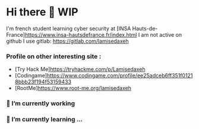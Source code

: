 # Hi there 👋 WIP
I'm french student learning cyber security at [INSA Hauts-de-France]<https://www.insa-hautsdefrance.fr/index.html>
I am not active on github I use gitlab: <https://gitlab.com/lamisedaxeh>

### Profile on other interesting site :
- [Try Hack Me]<https://tryhackme.com/p/Lamisedaxeh>
- [Codingame]<https://www.codingame.com/profile/ee25adceb6ff351f01218bbb23f194f53159433>
- [RootMe]<https://www.root-me.org/lamisedaxeh>

### 🔭 I’m currently working

### 🌱 I’m currently learning ...


<!--
Here are some ideas to get you started:
- 🔭 I’m currently working on ...
- 🌱 I’m currently learning ...
- 👯 I’m looking to collaborate on ...
- 🤔 I’m looking for help with ...
- 💬 Ask me about ...
- 📫 How to reach me: ...
- 😄 Pronouns: ...
- ⚡ Fun fact: ...
-->
